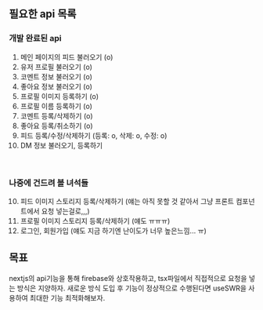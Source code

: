 ## 필요한 api 목록

### 개발 완료된 api

1. 메인 페이지의 피드 불러오기 (o)
2. 유저 프로필 불러오기 (o)
3. 코멘트 정보 불러오기 (o)
4. 좋아요 정보 불러오기 (o)
5. 프로필 이미지 등록하기 (o)
6. 프로필 이름 등록하기 (o)
7. 코멘트 등록/삭제하기 (o)
8. 좋아요 등록/취소하기 (o)
9. 피드 등록/수정/삭제하기 (등록: o, 삭제: o, 수정: o)
10. DM 정보 불러오기, 등록하기

<br/>

### 나중에 건드려 볼 녀석들

10. 피드 이미지 스토리지 등록/삭제하기 (얘는 아직 못할 것 같아서 그냥 프론트 컴포넌트에서 요청 넣는걸로,,,)
11. 프로필 이미지 스토리지 등록/삭제하기 (얘도 ㅠㅠㅠ)
12. 로그인, 회원가입 (얘도 지금 하기엔 난이도가 너무 높은느낌... ㅠ)

## 목표

nextjs의 api기능을 통해 firebase와 상호작용하고, tsx파일에서 직접적으로 요청을 넣는 방식은 지양하자.
새로운 방식 도입 후 기능이 정상적으로 수행된다면 useSWR을 사용하여 최대한 기능 최적화해보자.
